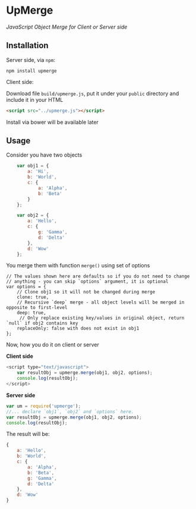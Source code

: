 # UpMerge
*JavaScript Object Merge for Client or Server side*

## Installation

Server side, via `npm`:

`npm install upmerge`

Client side:

Download file `build/upmerge.js`, put it under your `public` directory and include it in your HTML

```html
<script src="../upmerge.js"></script>
```

Install via bower will be available later

## Usage

Consider you have two objects

```JavaScript
	var obj1 = {
		a: 'Hi',
		b: 'World',
		c: {
			a: 'Alpha',
			b: 'Beta'
		}
	};

	var obj2 = {
		a: 'Hello',
		c: {
			g: 'Gamma',
			d: 'Delta'
		},
		d: 'Wow'
	};
```

You merge them with function `merge()` using set of options

```
// The values shown here are defaults so if you do not need to change 
// anything - you can skip `options` argument, it is optional
var options = {
	// Clone obj1 so it will not be changed during merge
	clone: true,
	// Recursive `deep` merge - all object levels will be merged in opposite to first-level
	deep: true,
	 // Only replace existing key/values in original object, return `null` if obj2 contains key
	replaceOnly: false with does not exist in obj1
};
```

Now, how you do it on client or server

**Client side**

```javascript
<script type="text/javascript">
	var resultObj = upmerge.merge(obj1, obj2, options);
	console.log(resultObj);
</script>
```

**Server side**

```javascript
var um = require('upmerge');
//... declare `obj1`, `obj2` and `options` here.
var resultObj = upmerge.merge(obj1, obj2, options);
console.log(resultObj);
```

The result will be:

```javascript
{
	a: 'Hello',
	b: 'World',
	c: {
		a: 'Alpha',
		b: 'Beta',
		g: 'Gamma',
		d: 'Delta'
	},
	d: 'Wow'
}
```
